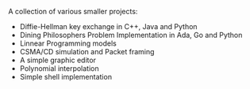 A collection of various smaller projects:
- Diffie-Hellman key exchange in C++, Java and Python
- Dining Philosophers Problem Implementation in Ada, Go and Python
- Linnear Programming models
- CSMA/CD simulation and Packet framing  
- A simple graphic editor
- Polynomial interpolation
- Simple shell implementation
